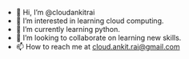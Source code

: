 - 👋 Hi, I’m @cloudankitrai
- 👀 I’m interested in learning cloud computing. 
- 🌱 I’m currently learning python.
- 💞️ I’m looking to collaborate on learning new skills.
- 📫 How to reach me at cloud.ankit.rai@gmail.com

<!---
cloudankitrai/cloudankitrai is a ✨ special ✨ repository because its `README.md` (this file) appears on your GitHub profile.
You can click the Preview link to take a look at your changes.
--->

